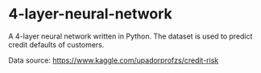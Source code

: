 # 4-layer-neural-network
A 4-layer neural network written in Python. The dataset is used to predict credit defaults of customers.

Data source: https://www.kaggle.com/upadorprofzs/credit-risk
